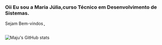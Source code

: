 ### Oii Eu sou a Maria Júlia,curso Técnico em Desenvolvimento de Sistemas.
Sejam Bem-vindos ֶָ֢
##
![Maju's GitHub stats](https://github-readme-stats.vercel.app/api?username=Mariajuliasants&show_icons=true&theme=dracula)



